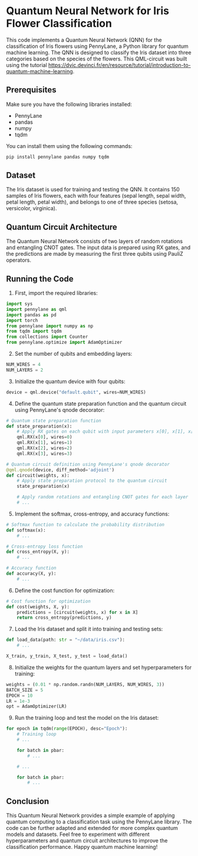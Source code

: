 # Quantum Neural Network for Iris Flower Classification

This code implements a Quantum Neural Network (QNN) for the classification of Iris flowers using PennyLane, a Python library for quantum machine learning. The QNN is designed to classify the Iris dataset into three categories based on the species of the flowers.
This QML-circuit was built using the tutorial  https://dvic.devinci.fr/en/resource/tutorial/introduction-to-quantum-machine-learning.

## Prerequisites

Make sure you have the following libraries installed:

- PennyLane
- pandas
- numpy
- tqdm

You can install them using the following commands:

```bash
pip install pennylane pandas numpy tqdm
```

## Dataset

The Iris dataset is used for training and testing the QNN. It contains 150 samples of Iris flowers, each with four features (sepal length, sepal width, petal length, petal width), and belongs to one of three species (setosa, versicolor, virginica).

## Quantum Circuit Architecture

The Quantum Neural Network consists of two layers of random rotations and entangling CNOT gates. The input data is prepared using RX gates, and the predictions are made by measuring the first three qubits using PauliZ operators.

## Running the Code

1. First, import the required libraries:

```python
import sys
import pennylane as qml
import pandas as pd
import torch
from pennylane import numpy as np
from tqdm import tqdm
from collections import Counter
from pennylane.optimize import AdamOptimizer
```

2. Set the number of qubits and embedding layers:

```python
NUM_WIRES = 4
NUM_LAYERS = 2
```

3. Initialize the quantum device with four qubits:

```python
device = qml.device("default.qubit", wires=NUM_WIRES)
```

4. Define the quantum state preparation function and the quantum circuit using PennyLane's qnode decorator:

```python
# Quantum state preparation function
def state_preparation(x):
    # Apply RX gates on each qubit with input parameters x[0], x[1], x[2], x[3]
    qml.RX(x[0], wires=0)
    qml.RX(x[1], wires=1)
    qml.RX(x[2], wires=2)
    qml.RX(x[3], wires=3)

# Quantum circuit definition using PennyLane's qnode decorator
@qml.qnode(device, diff_method='adjoint')
def circuit(weights, x):
    # Apply state preparation protocol to the quantum circuit
    state_preparation(x)

    # Apply random rotations and entangling CNOT gates for each layer
    # ...
```

5. Implement the softmax, cross-entropy, and accuracy functions:

```python
# Softmax function to calculate the probability distribution
def softmax(x):
    # ...

# Cross-entropy loss function
def cross_entropy(X, y):
    # ...

# Accuracy function
def accuracy(X, y):
    # ...
```

6. Define the cost function for optimization:

```python
# Cost function for optimization
def cost(weights, X, y):
    predictions = [circuit(weights, x) for x in X]
    return cross_entropy(predictions, y)
```

7. Load the Iris dataset and split it into training and testing sets:

```python
def load_data(path: str = "~/data/iris.csv"):
    # ...

X_train, y_train, X_test, y_test = load_data()
```

8. Initialize the weights for the quantum layers and set hyperparameters for training:

```python
weights = (0.01 * np.random.randn(NUM_LAYERS, NUM_WIRES, 3))
BATCH_SIZE = 5
EPOCH = 10
LR = 1e-3
opt = AdamOptimizer(LR)
```

9. Run the training loop and test the model on the Iris dataset:

```python
for epoch in tqdm(range(EPOCH), desc="Epoch"):
    # Training loop
    # ...

    for batch in pbar:
        # ...

    # ...

    for batch in pbar:
        # ...
```

## Conclusion

This Quantum Neural Network provides a simple example of applying quantum computing to a classification task using the PennyLane library. The code can be further adapted and extended for more complex quantum models and datasets. Feel free to experiment with different hyperparameters and quantum circuit architectures to improve the classification performance. Happy quantum machine learning!
